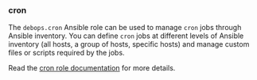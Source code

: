### cron

The `debops.cron` Ansible role can be used to manage `cron` jobs through
Ansible inventory. You can define `cron` jobs at different levels of
Ansible inventory (all hosts, a group of hosts, specific hosts) and
manage custom files or scripts required by the jobs.

Read the [cron role documentation](https://docs.debops.org/en/stable-3.2/ansible/roles/cron/) for more details.
